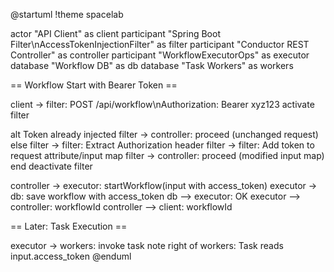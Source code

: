 @startuml
!theme spacelab

actor "API Client" as client
participant "Spring Boot Filter\nAccessTokenInjectionFilter" as filter
participant "Conductor REST Controller" as controller
participant "WorkflowExecutorOps" as executor
database "Workflow DB" as db
database "Task Workers" as workers

== Workflow Start with Bearer Token ==

client -> filter: POST /api/workflow\nAuthorization: Bearer xyz123
activate filter

alt Token already injected
filter -> controller: proceed (unchanged request)
else
filter -> filter: Extract Authorization header
filter -> filter: Add token to request attribute/input map
filter -> controller: proceed (modified input map)
end
deactivate filter

controller -> executor: startWorkflow(input with access_token)
executor -> db: save workflow with access_token
db --> executor: OK
executor --> controller: workflowId
controller --> client: workflowId

== Later: Task Execution ==

executor -> workers: invoke task
note right of workers: Task reads input.access_token
@enduml
